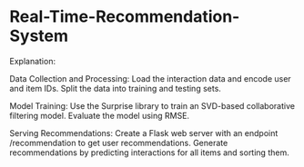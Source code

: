# Real-Time-Recommendation-System

Explanation:

Data Collection and Processing:
Load the interaction data and encode user and item IDs.
Split the data into training and testing sets.

Model Training:
Use the Surprise library to train an SVD-based collaborative filtering model.
Evaluate the model using RMSE.

Serving Recommendations:
Create a Flask web server with an endpoint /recommendation to get user recommendations.
Generate recommendations by predicting interactions for all items and sorting them.
